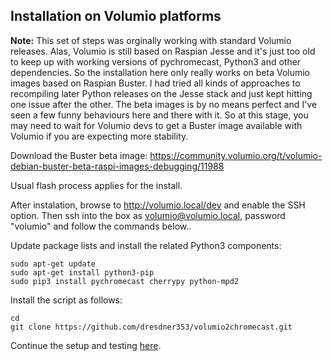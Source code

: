 ## Installation on Volumio platforms

**Note:** This set of steps was orginally working with standard Volumio releases. Alas, Volumio is still based on Raspian Jesse and it's just too old to keep up with working versions of pychromecast, Python3 and other dependencies. So the installation here only really works on beta Volumio images based on Raspian Buster. I had tried all kinds of approaches to recompiling later Python releases on the Jesse stack and just kept hitting one issue after the other. The beta images is by no means perfect and I've seen a few funny behaviours here and there with it. So at this stage, you may need to wait for Volumio devs to get a Buster image available with Volumio if you are expecting more stability.

Download the Buster beta image:
https://community.volumio.org/t/volumio-debian-buster-beta-raspi-images-debugging/11988

Usual flash process applies for the install.

After instalation, browse to http://volumio.local/dev and enable the SSH option. Then ssh into the box as volumio@volumio.local, password "volumio" and follow the commands below..

Update package lists and install the related Python3 components:
```
sudo apt-get update
sudo apt-get install python3-pip
sudo pip3 install pychromecast cherrypy python-mpd2
```

Install the script as follows:
```
cd
git clone https://github.com/dresdner353/volumio2chromecast.git
```

Continue the setup and testing [here](./README.md#selecting-desired-chromecast). 
